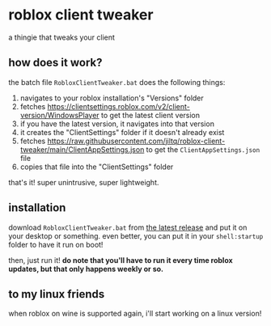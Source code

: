 # roblox client tweaker
a thingie that tweaks your client

## how does it work?
the batch file `RobloxClientTweaker.bat` does the following things:

1) navigates to your roblox installation's "Versions" folder
2) fetches https://clientsettings.roblox.com/v2/client-version/WindowsPlayer to get the latest client version
3) if you have the latest version, it navigates into that version
4) it creates the "ClientSettings" folder if it doesn't already exist
5) fetches https://raw.githubusercontent.com/jiltq/roblox-client-tweaker/main/ClientAppSettings.json to get the `ClientAppSettings.json` file
6) copies that file into the "ClientSettings" folder

that's it! super unintrusive, super lightweight.

## installation
download `RobloxClientTweaker.bat` from [the latest release](https://github.com/jiltq/roblox-client-tweaker/releases/latest) and put it on your desktop or something. even better, you can put it in your `shell:startup` folder to have it run on boot!

then, just run it! **do note that you'll have to run it every time roblox updates, but that only happens weekly or so.**

## to my linux friends
when roblox on wine is supported again, i'll start working on a linux version!
